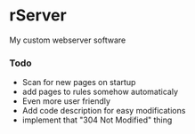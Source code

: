 # rServer
My custom webserver software

### Todo
- Scan for new pages on startup
- add pages to rules somehow automaticaly
- Even more user friendly
- Add code description for easy modifications
- implement that "304 Not Modified" thing
